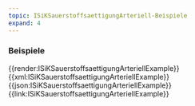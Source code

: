 ```yaml
---
topic: ISiKSauerstoffsaettigungArteriell-Beispiele
expand: 4
---
```

### Beispiele


<tabs>
    <tab title="Übersicht">      
        {{render:ISiKSauerstoffsaettigungArteriellExample}}
    </tab>
    <tab title="XML">      
        {{xml:ISiKSauerstoffsaettigungArteriellExample}}
    </tab>
    <tab title="JSON">
        {{json:ISiKSauerstoffsaettigungArteriellExample}}
    </tab>
    <tab title="Link">
        {{link:ISiKSauerstoffsaettigungArteriellExample}}
    </tab>
</tabs>
